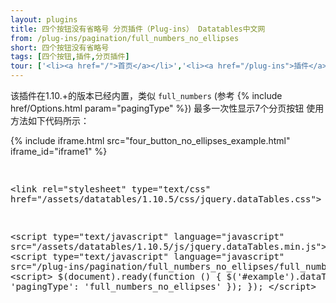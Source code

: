 ```yaml
---
layout: plugins
title: 四个按钮没有省略号 分页插件（Plug-ins） Datatables中文网
from: /plug-ins/pagination/full_numbers_no_ellipses
short: 四个按钮没有省略号
tags: [四个按钮,插件,分页插件]
tour: ['<li><a href="/">首页</a></li>','<li><a href="/plug-ins">插件</a></li>','<li><a href="/plug-ins/pagination">分页插件</a></li>','<li class="active">四个按钮没有省略号</li>']
---
```


该插件在1.10.+的版本已经内置，类似 `full_numbers` (参考 {% include href/Options.html param="pagingType" %})
最多一次性显示7个分页按钮
使用方法如下代码所示：


<div class="bs-docs-example">
{% include iframe.html src="four_button_no_ellipses_example.html" iframe_id="iframe1" %}
</div>
<pre class="prettyprint linenums">

&lt;link rel=&quot;stylesheet&quot; type=&quot;text/css&quot; href=&quot;/assets/datatables/1.10.5/css/jquery.dataTables.css&quot;&gt;

&lt;script type=&quot;text/javascript&quot; language=&quot;javascript&quot; src=&quot;/assets/datatables/1.10.5/js/jquery.dataTables.min.js&quot;&gt;&lt;/script&gt;
&lt;script type=&quot;text/javascript&quot; language=&quot;javascript&quot; src=&quot;/plug-ins/pagination/full_numbers_no_ellipses/full_numbers_no_ellipses.js&quot;&gt;&lt;/script&gt;
&lt;script&gt;
    $(document).ready(function () {
       $(&#39;#example&#39;).dataTable({
            &#39;pagingType&#39;: &#39;full_numbers_no_ellipses&#39;
       });
   });
&lt;/script&gt;

</pre>





